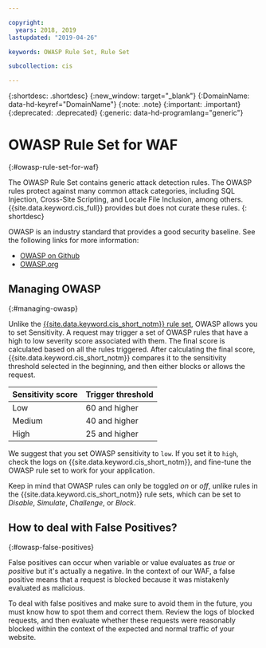```yaml
---

copyright:
  years: 2018, 2019
lastupdated: "2019-04-26"

keywords: OWASP Rule Set, Rule Set

subcollection: cis

---
```


{:shortdesc: .shortdesc}
{:new_window: target="_blank"}
{:DomainName: data-hd-keyref="DomainName"}
{:note: .note}
{:important: .important}
{:deprecated: .deprecated}
{:generic: data-hd-programlang="generic"}


# OWASP Rule Set for WAF
{:#owasp-rule-set-for-waf}

The OWASP Rule Set contains generic attack detection rules. The OWASP rules protect against many common attack categories, including SQL Injection, Cross-Site Scripting, and Locale File Inclusion, among others. {{site.data.keyword.cis_full}} provides but does not curate these rules.
{: shortdesc}

OWASP is an industry standard that provides a good security baseline. See the following links for more information:
  * [OWASP on Github](https://github.com/SpiderLabs/owasp-modsecurity-crs)
  * [OWASP.org](https://www.owasp.org/index.php/Category:OWASP_ModSecurity_Core_Rule_Set_Project)

## Managing OWASP
{:#managing-owasp}

Unlike the [{{site.data.keyword.cis_short_notm}} rule set](/docs/infrastructure/cis?topic=cis-waf-settings#cis-ruleset-for-waf), OWASP allows you to set Sensitivity.
A request may trigger a set of OWASP rules that have a high to low severity score associated with them. The final score is calculated based on all the rules triggered. After calculating the final score, {{site.data.keyword.cis_short_notm}} compares it to the sensitivity threshold selected in the beginning, and then either blocks or allows the request.

|Sensitivity score| Trigger threshold|
|------|---------------|
|Low   |  60 and higher|
|Medium|  40 and higher|
|High  |  25 and higher|

We suggest that you set OWASP sensitivity to `low`. If you set it to `high`, check the logs on {{site.data.keyword.cis_short_notm}}, and fine-tune the OWASP rule set to work for your application.

Keep in mind that OWASP rules can only be toggled _on_ or _off_, unlike rules in the {{site.data.keyword.cis_short_notm}} rule sets, which can be set to _Disable_, _Simulate_, _Challenge_, or _Block_.

## How to deal with False Positives?
{:#owasp-false-positives}

False positives can occur when variable or value evaluates as _true_ or _positive_ but it's actually a negative. In the context of our WAF, a false positive means that a request is blocked because it was mistakenly evaluated as malicious.

To deal with false positives and make sure to avoid them in the future, you must know how to spot them and correct them. Review the logs of blocked requests, and then evaluate whether these requests were reasonably blocked within the context of the expected and normal traffic of your website.
